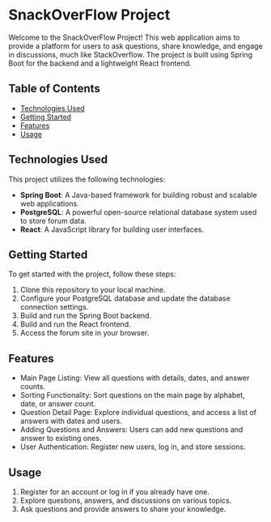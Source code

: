 # SnackOverFlow Project

Welcome to the SnackOverFlow Project! This web application aims to provide a platform for users to ask questions, share knowledge, and engage in discussions, much like StackOverflow. The project is built using Spring Boot for the backend and a lightweight React frontend.

## Table of Contents

- [Technologies Used](#technologies-used)
- [Getting Started](#getting-started)
- [Features](#features)
- [Usage](#usage)

## Technologies Used

This project utilizes the following technologies:

- **Spring Boot**: A Java-based framework for building robust and scalable web applications.
- **PostgreSQL**: A powerful open-source relational database system used to store forum data.
- **React**: A JavaScript library for building user interfaces.

## Getting Started

To get started with the project, follow these steps:

1. Clone this repository to your local machine.
2. Configure your PostgreSQL database and update the database connection settings.
3. Build and run the Spring Boot backend.
4. Build and run the React frontend.
5. Access the forum site in your browser.

## Features

- Main Page Listing: View all questions with details, dates, and answer counts.
- Sorting Functionality: Sort questions on the main page by alphabet, date, or answer count.
- Question Detail Page: Explore individual questions, and access a list of answers with dates and users.
- Adding Questions and Answers: Users can add new questions and answer to existing ones.
- User Authentication: Register new users, log in, and store sessions.

## Usage

1. Register for an account or log in if you already have one.
2. Explore questions, answers, and discussions on various topics.
3. Ask questions and provide answers to share your knowledge.
